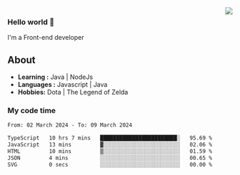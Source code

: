 <img align='right' src="https://github-readme-stats.vercel.app/api?username=jumodada&show_icons=true&theme=vue">

### Hello world 👋

I'm a Front-end developer 
    
## About
-  **Learning :** Java | NodeJs
-  **Languages :** Javascript | Java
-  **Hobbies:** Dota | The Legend of Zelda

### My code time

<!--START_SECTION:waka-->

```txt
From: 02 March 2024 - To: 09 March 2024

TypeScript   10 hrs 7 mins   ████████████████████████░   95.69 %
JavaScript   13 mins         ▓░░░░░░░░░░░░░░░░░░░░░░░░   02.06 %
HTML         10 mins         ▒░░░░░░░░░░░░░░░░░░░░░░░░   01.59 %
JSON         4 mins          ░░░░░░░░░░░░░░░░░░░░░░░░░   00.65 %
SVG          0 secs          ░░░░░░░░░░░░░░░░░░░░░░░░░   00.00 %
```

<!--END_SECTION:waka-->
